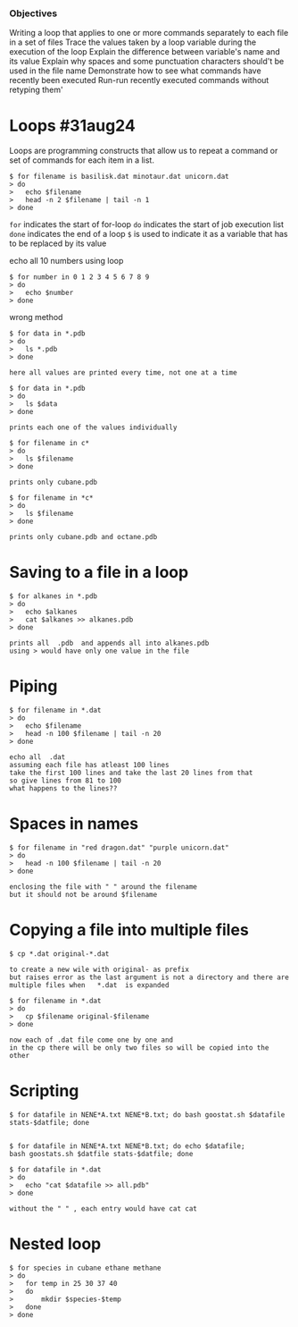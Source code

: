 ### Objectives
Writing a loop that applies to one or more commands separately to each file in a set of files
Trace the values taken by a loop variable during the execution of the loop
Explain the difference between variable's name and its value
Explain why spaces and some punctuation characters should't be used in the file name
Demonstrate how to see what commands have recently been executed
Run-run recently executed commands without retyping them'

# Loops  #31aug24
Loops are programming constructs that allow us to repeat a command or set of commands for each item in a list.
```
$ for filename is basilisk.dat minotaur.dat unicorn.dat
> do 
> 	echo $filename
> 	head -n 2 $filename | tail -n 1
> done
```
`for` indicates the start of for-loop
`do` indicates the start of job execution list
`done` indicates the end of a loop
`$` is used to indicate it as a variable that has to be replaced by its value

echo all 10 numbers using loop
```
$ for number in 0 1 2 3 4 5 6 7 8 9
> do
> 	echo $number
> done
```

wrong method
```
$ for data in *.pdb
> do
> 	ls *.pdb
> done

here all values are printed every time, not one at a time
```

```
$ for data in *.pdb
> do
> 	ls $data
> done

prints each one of the values individually
```

```
$ for filename in c*
> do
> 	ls $filename
> done

prints only cubane.pdb
```

```
$ for filename in *c*
> do
> 	ls $filename
> done

prints only cubane.pdb and octane.pdb
```


# Saving to a file in a loop
```
$ for alkanes in *.pdb
> do
> 	echo $alkanes
> 	cat $alkanes >> alkanes.pdb
> done

prints all  .pdb  and appends all into alkanes.pdb
using > would have only one value in the file
```

# Piping 
```
$ for filename in *.dat
> do
> 	echo $filename
> 	head -n 100 $filename | tail -n 20
> done

echo all  .dat 
assuming each file has atleast 100 lines
take the first 100 lines and take the last 20 lines from that
so give lines from 81 to 100
what happens to the lines??
```

# Spaces in names
```
$ for filename in "red dragon.dat" "purple unicorn.dat"
> do
> 	head -n 100 $filename | tail -n 20
> done

enclosing the file with " " around the filename
but it should not be around $filename
```

# Copying a file into multiple files
```
$ cp *.dat original-*.dat

to create a new wile with original- as prefix
but raises error as the last argument is not a directory and there are multiple files when   *.dat  is expanded
``` 

```
$ for filename in *.dat
> do
> 	cp $filename original-$filename
> done

now each of .dat file come one by one and
in the cp there will be only two files so will be copied into the other
```


# Scripting
```
$ for datafile in NENE*A.txt NENE*B.txt; do bash goostat.sh $datafile stats-$datfile; done


$ for datafile in NENE*A.txt NENE*B.txt; do echo $datafile;
bash goostats.sh $datfile stats-$datfile; done
```

```
$ for datafile in *.dat
> do
> 	echo "cat $datafile >> all.pdb"
> done

without the " " , each entry would have cat cat
```

# Nested loop
```
$ for species in cubane ethane methane
> do
> 	for temp in 25 30 37 40
> 	do
> 		mkdir $species-$temp
> 	done
> done
```